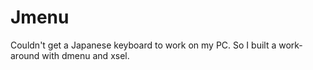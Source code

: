 # Jmenu
Couldn't get a Japanese keyboard to work on my PC. So I built a work-around with dmenu and xsel.
